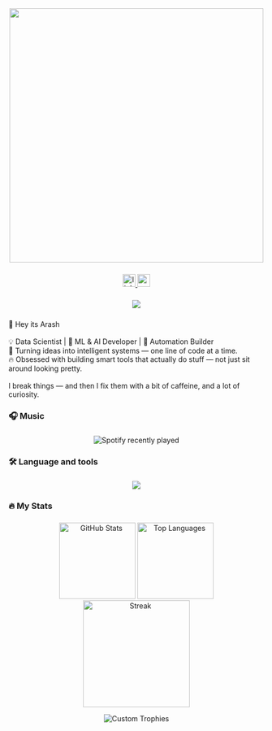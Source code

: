 <div align="center">
  <img height="500" src="https://user-images.githubusercontent.com/74038190/225813708-98b745f2-7d22-48cf-9150-083f1b00d6c9.gif"  />
</div>

###

<div align="center">
  <a href="https://www.linkedin.com/in/arash-kazemi-24894a2a2/" target="_blank">
    <img src="https://img.shields.io/static/v1?message=LinkedIn&logo=linkedin&label=&color=0077B5&logoColor=white&labelColor=&style=for-the-badge" height="25" alt="linkedin logo"  />
<!--   </a>
  <a href="https://www.youtube.com/@ArashKazemii" target="_blank">
    <img src="https://img.shields.io/static/v1?message=Youtube&logo=youtube&label=&color=FF0000&logoColor=white&labelColor=&style=for-the-badge" height="25" alt="youtube logo"  />
  </a> -->
  <a href="kazemiarash09@gmail.com" target="_blank">
    <img src="https://img.shields.io/static/v1?message=Gmail&logo=gmail&label=&color=D14836&logoColor=white&labelColor=&style=for-the-badge" height="25" alt="gmail logo"  />
  </a>
</div>

###

<div align="center">
  <img src="https://visitor-badge.laobi.icu/badge?page_id=Arashkazemii.Arashkazemii&"  />
</div>

###

<p align="left">👋 Hey its Arash<br><br>💡 Data Scientist | 🧠 ML & AI Developer | 🤖 Automation Builder<br>🎯 Turning ideas into intelligent systems — one line of code at a time.<br>🔥 Obsessed with building smart tools that actually do stuff — not just sit around looking pretty.<br><br>I break things — and then I fix them with a bit of caffeine, and a lot of curiosity.</p>

###

<h3 align="left">🎧 Music</h3>

###

<div align="center">
  <img src="https://spotify-recently-played-readme.vercel.app/api?user=31636zm6qzl4n3i2v7n7cwqqrbzi" alt="Spotify recently played"  />
</div>

###

<h3 align="left">🛠 Language and tools</h3>

###

<div align="center">
  <img src="https://skillicons.dev/icons?i=python,java,cpp,r,tensorflow,pytorch,vscode,git,github,docker,html,js,go,bash,oracle,mysql,sqlite,redis,prometheus,grafana" />
</div>

###

<h3 align="left">🔥   My Stats</h3>

###

<div align="center">

  <picture>
    <source 
      media="(prefers-color-scheme: dark)" 
      srcset="https://github-readme-stats.vercel.app/api?username=Arashkazemii&show_icons=true&include_all_commits=true&count_private=true&rank_icon=github&disable_animations=false&theme=github_dark&hide_border=true&cache_seconds=7200&custom_title=GitHub%20Stats" />
    <source 
      media="(prefers-color-scheme: light)" 
      srcset="https://github-readme-stats.vercel.app/api?username=Arashkazemii&show_icons=true&include_all_commits=true&count_private=true&rank_icon=github&disable_animations=false&theme=default&hide_border=true&cache_seconds=7200&custom_title=GitHub%20Stats" />
    <img alt="GitHub Stats" height="150" src="https://github-readme-stats.vercel.app/api?username=Arashkazemii&show_icons=true&include_all_commits=true&count_private=true&rank_icon=github&disable_animations=false&hide_border=true&cache_seconds=7200" />
  </picture>

  <picture>
    <source 
      media="(prefers-color-scheme: dark)" 
      srcset="https://github-readme-stats.vercel.app/api/top-langs?username=Arashkazemii&layout=compact&langs_count=8&card_width=360&theme=github_dark&hide_border=true&cache_seconds=7200" />
    <source 
      media="(prefers-color-scheme: light)" 
      srcset="https://github-readme-stats.vercel.app/api/top-langs?username=Arashkazemii&layout=compact&langs_count=8&card_width=360&theme=default&hide_border=true&cache_seconds=7200" />
    <img alt="Top Languages" height="150" src="https://github-readme-stats.vercel.app/api/top-langs?username=Arashkazemii&layout=compact&langs_count=8&card_width=360&hide_border=true&cache_seconds=7200" />
  </picture>

  <picture>
    <source 
      media="(prefers-color-scheme: dark)" 
      srcset="https://streak-stats.demolab.com?user=Arashkazemii&mode=daily&theme=github-dark&hide_border=true&date_format=M%20j%5B,%20Y%5D&card_width=500" />
    <source 
      media="(prefers-color-scheme: light)" 
      srcset="https://streak-stats.demolab.com?user=Arashkazemii&mode=daily&theme=default&hide_border=true&date_format=M%20j%5B,%20Y%5D&card_width=500" />
    <img alt="Streak" height="210" src="https://streak-stats.demolab.com?user=Arashkazemii&mode=daily&hide_border=true&date_format=M%20j%5B,%20Y%5D&card_width=500" />
  </picture>

  ![Custom Trophies](https://github-trophies.vercel.app/?username=Arashkazemii&theme=radical&no-frame=true&no-bg=true&margin-w=10&margin-h=8&title=AchieveSSSRank,MultiLanguage,LongTimeUser,NewUser,Issues,Commits,PullRequest)

</div>

###
